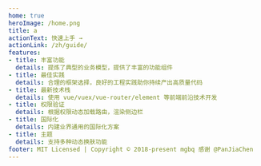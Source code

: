 ```yaml
---
home: true
heroImage: /home.png
title: a
actionText: 快速上手 →
actionLink: /zh/guide/
features:
- title: 丰富功能
  details: 提炼了典型的业务模型，提供了丰富的功能组件
- title: 最佳实践
  details: 合理的框架选择，良好的工程实践助你持续产出高质量代码
- title: 最新技术栈
  details: 使用 vue/vuex/vue-router/element 等前端前沿技术开发
- title: 权限验证
  details: 根据权限动态加载路由，渲染侧边栏
- title: 国际化
  details: 内建业界通用的国际化方案
- title: 主题
  details: 支持多种动态换肤功能
footer: MIT Licensed | Copyright © 2018-present mgbq 感谢 @PanJiaChen
---
```

